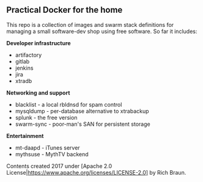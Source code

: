 ## Practical Docker for the home

This repo is a collection of images and swarm stack definitions for
managing a small software-dev shop using free software. So far it
includes:

**Developer infrastructure**
* artifactory
* gitlab
* jenkins
* jira
* xtradb

**Networking and support**
* blacklist - a local rbldnsd for spam control
* mysqldump - per-database alternative to xtrabackup
* splunk - the free version
* swarm-sync - poor-man's SAN for persistent storage

**Entertainment**
* mt-daapd - iTunes server
* mythsuse - MythTV backend

Contents created 2017 under [Apache 2.0 License|https://www.apache.org/licenses/LICENSE-2.0] by Rich Braun.
